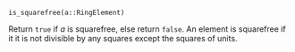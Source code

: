 ```
is_squarefree(a::RingElement)
```

Return `true` if $a$ is squarefree, else return `false`. An element is squarefree if it it is not divisible by any squares except the squares of units.
